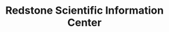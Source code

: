 ---
layout: repo
title: "Redstone Scientific Information Center"
id: 10377
permalink: repos/10377/
---